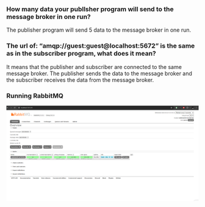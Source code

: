 ### How many data your publlsher program will send to the message broker in one run? 
The publisher program will send 5 data to the message broker in one run.

### The url of: “amqp://guest:guest@localhost:5672” is the same as in the subscriber program, what does it mean?
It means that the publisher and subscriber are connected to the same message broker. The publisher sends the data to the message broker and the subscriber receives the data from the message broker.

### Running RabbitMQ
![rabbitmq](./image/Screenshot%202024-04-24%20193435.png)